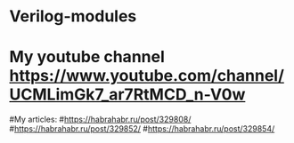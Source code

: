 # Verilog-modules
# My youtube channel https://www.youtube.com/channel/UCMLimGk7_ar7RtMCD_n-V0w


#My articles:
  #https://habrahabr.ru/post/329808/
  #https://habrahabr.ru/post/329852/
  #https://habrahabr.ru/post/329854/
